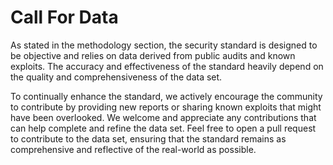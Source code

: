 ---
---

# Call For Data

As stated in the methodology section, the security standard is designed to be objective and relies on data derived from public audits and known exploits. The accuracy and effectiveness of the standard heavily depend on the quality and comprehensiveness of the data set.

To continually enhance the standard, we actively encourage the community to contribute by providing new reports or sharing known exploits that might have been overlooked. We welcome and appreciate any contributions that can help complete and refine the data set. Feel free to open a pull request to contribute to the data set, ensuring that the standard remains as comprehensive and reflective of the real-world as possible.
